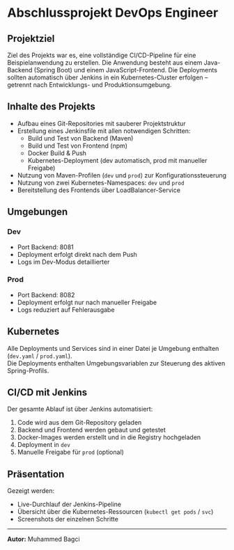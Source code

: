 # Abschlussprojekt DevOps Engineer

## Projektziel

Ziel des Projekts war es, eine vollständige CI/CD-Pipeline für eine Beispielanwendung zu erstellen. Die Anwendung besteht aus einem Java-Backend (Spring Boot) und einem JavaScript-Frontend. Die Deployments sollten automatisch über Jenkins in ein Kubernetes-Cluster erfolgen – getrennt nach Entwicklungs- und Produktionsumgebung.

## Inhalte des Projekts

- Aufbau eines Git-Repositories mit sauberer Projektstruktur
- Erstellung eines Jenkinsfile mit allen notwendigen Schritten:
  - Build und Test von Backend (Maven)
  - Build und Test von Frontend (npm)
  - Docker Build & Push
  - Kubernetes-Deployment (dev automatisch, prod mit manueller Freigabe)
- Nutzung von Maven-Profilen (`dev` und `prod`) zur Konfigurationssteuerung
- Nutzung von zwei Kubernetes-Namespaces: `dev` und `prod`
- Bereitstellung des Frontends über LoadBalancer-Service

## Umgebungen

### Dev
- Port Backend: 8081
- Deployment erfolgt direkt nach dem Push
- Logs im Dev-Modus detaillierter

### Prod
- Port Backend: 8082
- Deployment erfolgt nur nach manueller Freigabe
- Logs reduziert auf Fehlerausgabe

## Kubernetes

Alle Deployments und Services sind in einer Datei je Umgebung enthalten (`dev.yaml` / `prod.yaml`).  
Die Deployments enthalten Umgebungsvariablen zur Steuerung des aktiven Spring-Profils.

## CI/CD mit Jenkins

Der gesamte Ablauf ist über Jenkins automatisiert:

1. Code wird aus dem Git-Repository geladen
2. Backend und Frontend werden gebaut und getestet
3. Docker-Images werden erstellt und in die Registry hochgeladen
4. Deployment in `dev`
5. Manuelle Freigabe für `prod` (optional)

## Präsentation

Gezeigt werden:
- Live-Durchlauf der Jenkins-Pipeline
- Übersicht über die Kubernetes-Ressourcen (`kubectl get pods` / `svc`)
- Screenshots der einzelnen Schritte

---

**Autor:** Muhammed Bagci

